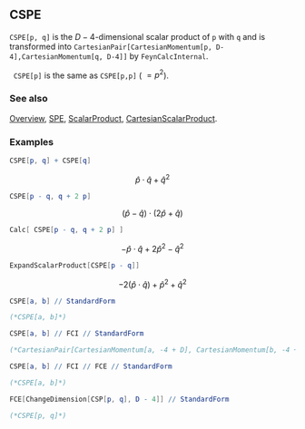 ## CSPE

`CSPE[p, q]` is the $D-4$-dimensional scalar product of `p` with `q` and is transformed into `CartesianPair[CartesianMomentum[p, D-4],CartesianMomentum[q, D-4]]` by `FeynCalcInternal`.

` CSPE[p]` is the same as `CSPE[p,p]` ( $=p^2$).

### See also

[Overview](Extra/FeynCalc.md), [SPE](SPE.md), [ScalarProduct](ScalarProduct.md), [CartesianScalarProduct](CartesianScalarProduct.md).

### Examples

```mathematica
CSPE[p, q] + CSPE[q]
```

$$\hat{p}\cdot \hat{q}+\hat{q}^2$$

```mathematica
CSPE[p - q, q + 2 p]
```

$$(\hat{p}-\hat{q})\cdot (2 \hat{p}+\hat{q})$$

```mathematica
Calc[ CSPE[p - q, q + 2 p] ]
```

$$-\hat{p}\cdot \hat{q}+2 \hat{p}^2-\hat{q}^2$$

```mathematica
ExpandScalarProduct[CSPE[p - q]]
```

$$-2 \left(\hat{p}\cdot \hat{q}\right)+\hat{p}^2+\hat{q}^2$$

```mathematica
CSPE[a, b] // StandardForm

(*CSPE[a, b]*)
```

```mathematica
CSPE[a, b] // FCI // StandardForm

(*CartesianPair[CartesianMomentum[a, -4 + D], CartesianMomentum[b, -4 + D]]*)
```

```mathematica
CSPE[a, b] // FCI // FCE // StandardForm

(*CSPE[a, b]*)
```

```mathematica
FCE[ChangeDimension[CSP[p, q], D - 4]] // StandardForm

(*CSPE[p, q]*)
```
